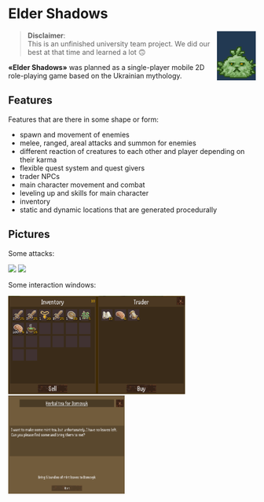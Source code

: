 # Elder Shadows

<img align="right" height="100" src="./images/Khukha.gif">

> **Disclaimer**: <br> This is an unfinished university team project. We did our best at that time and learned a lot :upside_down_face:

**«Elder Shadows»** was planned as a single-player mobile 2D role-playing game based on the Ukrainian mythology.

## Features
  
Features that are there in some shape or form:

- spawn and movement of enemies
- melee, ranged, areal attacks and summon for enemies
- different reaction of creatures to each other and player depending on their karma
- flexible quest system and quest givers
- trader NPCs
- main character movement and combat
- leveling up and skills for main character
- inventory
- static and dynamic locations that are generated procedurally

## Pictures

Some attacks:

<img height="200" src="./images/Ranged.gif">
<img height="200" src="./images/AoE.gif">

Some interaction windows:

<img height="200" src="./images/Trader.png">
<img height="200" src="./images/Quest.png">